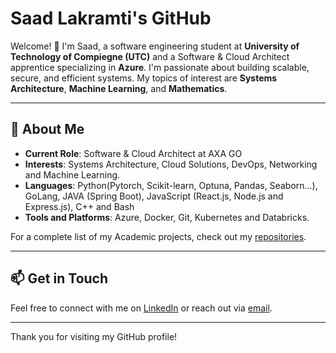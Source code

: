 # Saad Lakramti's GitHub

Welcome! 👋 I'm Saad, a software engineering student at **University of Technology of Compiegne (UTC)** and a Software & Cloud Architect apprentice specializing in **Azure**. I'm passionate about building scalable, secure, and efficient systems. My topics of interest are **Systems Architecture**, **Machine Learning**, and **Mathematics**.

---

## 🚀 About Me

- **Current Role**: Software & Cloud Architect at AXA GO
- **Interests**: Systems Architecture, Cloud Solutions, DevOps, Networking and Machine Learning.
- **Languages**: Python(Pytorch, Scikit-learn, Optuna, Pandas, Seaborn...), GoLang, JAVA (Spring Boot), JavaScript (React.js, Node.js and Express.js), C++ and Bash
- **Tools and Platforms**: Azure, Docker, Git, Kubernetes and Databricks.

For a complete list of my Academic projects, check out my [repositories](https://github.com/saad-lak?tab=repositories).

---

## 📫 Get in Touch

Feel free to connect with me on [LinkedIn](https://www.linkedin.com/in/saadlakramti) or reach out via [email](mailto:saad.lakramti@gmail.com).

---

Thank you for visiting my GitHub profile!
